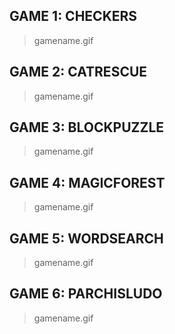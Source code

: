 ## GAME 1: CHECKERS 
> gamename.gif
## GAME 2: CATRESCUE
> gamename.gif
## GAME 3: BLOCKPUZZLE
> gamename.gif
## GAME 4: MAGICFOREST
> gamename.gif
## GAME 5: WORDSEARCH
> gamename.gif
## GAME 6: PARCHISLUDO
> gamename.gif